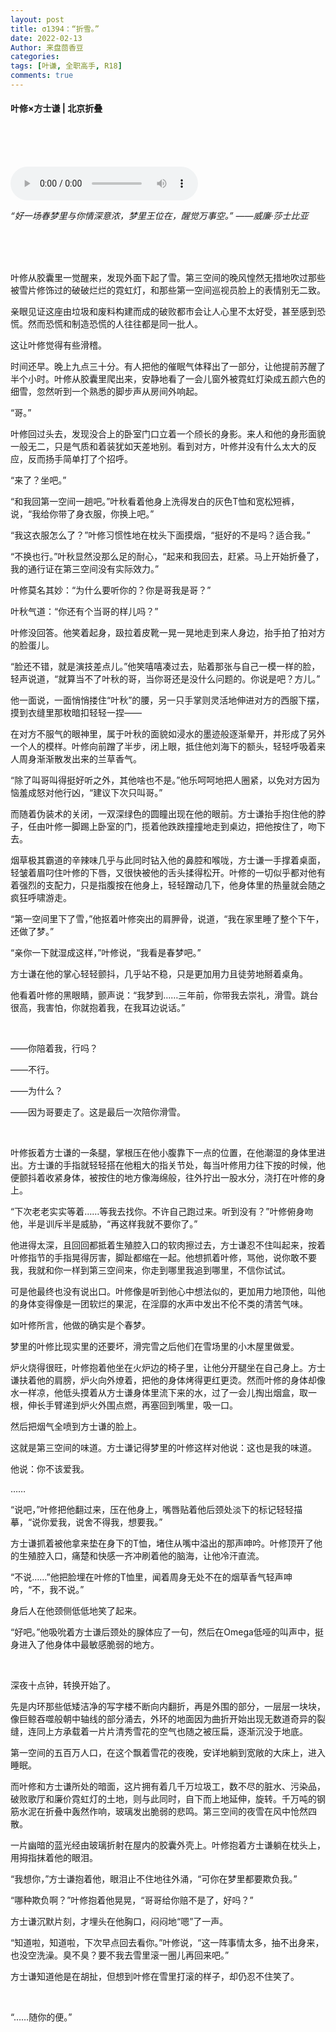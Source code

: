 ```yaml
---
layout: post
title: σ1394：“折雪。”
date: 2022-02-13
Author: 来盘茴香豆
categories: 
tags: [叶谦, 全职高手, R18]
comments: true
--- 
```


#### 叶修×方士谦 | 北京折叠


<br/><br/><br/>

<audio src="https://sharefs.ali.kugou.com/202201271444/7a823704332fd8e13087361a238370d5/KGTX/CLTX001/874db2a0db207cfdab88f7eb1d54d327.mp3" controls="controls" autoplay="autoplay">

</audio>

<br/>


*“好一场春梦里与你情深意浓，梦里王位在，醒觉万事空。”   ——威廉·莎士比亚*

<br/><br/><br/>

叶修从胶囊里一觉醒来，发现外面下起了雪。第三空间的晚风惶然无措地吹过那些被雪片修饰过的破破烂烂的霓虹灯，和那些第一空间巡视员脸上的表情别无二致。

亲眼见证这座由垃圾和废料构建而成的破败都市会让人心里不太好受，甚至感到恐慌。然而恐慌和制造恐慌的人往往都是同一批人。

这让叶修觉得有些滑稽。

时间还早。晚上九点三十分。有人把他的催眠气体释出了一部分，让他提前苏醒了半个小时。叶修从胶囊里爬出来，安静地看了一会儿窗外被霓虹灯染成五颜六色的细雪，忽然听到一个熟悉的脚步声从房间外响起。

“哥。”

叶修回过头去，发现没合上的卧室门口立着一个颀长的身影。来人和他的身形面貌一般无二，只是气质和着装犹如天差地别。看到对方，叶修并没有什么太大的反应，反而扬手简单打了个招呼。

“来了？坐吧。”

“和我回第一空间一趟吧。”叶秋看着他身上洗得发白的灰色T恤和宽松短裤，说，“我给你带了身衣服，你换上吧。”

“我这衣服怎么了？”叶修习惯性地在枕头下面摸烟，“挺好的不是吗？适合我。”

“不换也行。”叶秋显然没那么足的耐心，“起来和我回去，赶紧。马上开始折叠了，我的通行证在第三空间没有实际效力。”

叶修莫名其妙：“为什么要听你的？你是哥我是哥？”

叶秋气道：“你还有个当哥的样儿吗？”

叶修没回答。他笑着起身，趿拉着皮靴一晃一晃地走到来人身边，抬手拍了拍对方的脸蛋儿。

“脸还不错，就是演技差点儿。”他笑嘻嘻凑过去，贴着那张与自己一模一样的脸，轻声说道，“就算当不了叶秋的哥，当你哥还是没什么问题的。你说是吧？方儿。”

他一面说，一面悄悄搂住“叶秋”的腰，另一只手掌则灵活地伸进对方的西服下摆，摸到衣缝里那枚暗扣轻轻一捏——

在对方不服气的眼神里，属于叶秋的面貌如浸水的墨迹般逐渐晕开，并形成了另外一个人的模样。叶修向前蹭了半步，闭上眼，抵住他刘海下的额头，轻轻呼吸着来人周身渐渐散发出来的兰草香气。

“除了叫哥叫得挺好听之外，其他啥也不是。”他乐呵呵地把人圈紧，以免对方因为恼羞成怒对他行凶，“建议下次只叫哥。”

而随着伪装术的关闭，一双深绿色的圆瞳出现在他的眼前。方士谦抬手抱住他的脖子，任由叶修一脚踢上卧室的门，揽着他跌跌撞撞地走到桌边，把他按住了，吻下去。

烟草极其霸道的辛辣味几乎与此同时钻入他的鼻腔和喉咙，方士谦一手撑着桌面，轻皱着眉叼住叶修的下唇，又很快被他的舌头揉得松开。叶修的一切似乎都对他有着强烈的支配力，只是指腹按在他身上，轻轻蹭动几下，他身体里的热量就会随之疯狂呼啸游走。

“第一空间里下了雪，”他抠着叶修突出的肩胛骨，说道，“我在家里睡了整个下午，还做了梦。”

“亲你一下就湿成这样，”叶修说，“我看是春梦吧。”

方士谦在他的掌心轻轻颤抖，几乎站不稳，只是更加用力且徒劳地掰着桌角。

他看着叶修的黑眼睛，颤声说：“我梦到……三年前，你带我去崇礼，滑雪。跳台很高，我害怕，你就抱着我，在我耳边说话。”

<br/>

——你陪着我，行吗？

——不行。

——为什么？

——因为哥要走了。这是最后一次陪你滑雪。

<br/>

叶修扳着方士谦的一条腿，掌根压在他小腹靠下一点的位置，在他潮湿的身体里进出。方士谦的手指就轻轻搭在他粗大的指关节处，每当叶修用力往下按的时候，他便颤抖着收紧身体，被按住的地方像海绵般，往外拧出一股水分，浇打在叶修的身上。

“下次老老实实等着……等我去找你。不许自己跑过来。听到没有？”叶修俯身吻他，半是训斥半是威胁，“再这样我就不要你了。”

他进得太深，且回回都抵着生殖腔入口的软肉擦过去，方士谦忍不住叫起来，按着叶修指节的手指晃得厉害，脚趾都缩在一起。他想抓着叶修，骂他，说你敢不要我，我就和你一样到第三空间来，你走到哪里我追到哪里，不信你试试。

可是他最终也没有说出口。叶修像是听到他心中想法似的，更加用力地顶他，叫他的身体变得像是一团软烂的果泥，在淫靡的水声中发出不伦不类的清苦气味。

如叶修所言，他做的确实是个春梦。

梦里的叶修比现实里的还要坏，滑完雪之后他们在雪场里的小木屋里做爱。

炉火烧得很旺，叶修抱着他坐在火炉边的椅子里，让他分开腿坐在自己身上。方士谦扶着他的肩膀，炉火向外燎着，把他的身体烤得更红更烫。然而叶修的身体却像水一样凉，他低头摸着从方士谦身体里流下来的水，过了一会儿掏出烟盒，取一根，伸长手臂递到炉火外围点燃，再塞回到嘴里，吸一口。

然后把烟气全喷到方士谦的脸上。

这就是第三空间的味道。方士谦记得梦里的叶修这样对他说：这也是我的味道。

他说：你不该爱我。

……

“说吧，”叶修把他翻过来，压在他身上，嘴唇贴着他后颈处淡下的标记轻轻描摹，“说你爱我，说舍不得我，想要我。”

方士谦抓着被他拿来垫在身下的T恤，堵住从嘴中溢出的那声呻吟。叶修顶开了他的生殖腔入口，痛楚和快感一齐冲刷着他的脑海，让他冷汗直流。

“不说……”他把脸埋在叶修的T恤里，闻着周身无处不在的烟草香气轻声呻吟，“不，我不说。”

身后人在他颈侧低低地笑了起来。

“好吧。”他吸吮着方士谦后颈处的腺体应了一句，然后在Omega低哑的叫声中，挺身进入了他身体中最敏感脆弱的地方。

<br/>

深夜十点钟，转换开始了。

先是内环那些低矮洁净的写字楼不断向内翻折，再是外围的部分，一层层一块块，像巨鲸吞噬般朝中轴线的部分涌去，外环的地面因为曲折开始出现无数道奇异的裂缝，连同上方承载着一片片清秀雪花的空气也随之被压扁，逐渐沉没于地底。

第一空间的五百万人口，在这个飘着雪花的夜晚，安详地躺到宽敞的大床上，进入睡眠。

而叶修和方士谦所处的暗面，这片拥有着几千万垃圾工，数不尽的脏水、污染品，破败歌厅和廉价霓虹灯的土地，则与此同时，自下而上地延伸，旋转。千万吨的钢筋水泥在折叠中轰然作响，玻璃发出脆弱的悲鸣。第三空间的夜雪在风中怆然四散。

一片幽暗的蓝光经由玻璃折射在屋内的胶囊外壳上。叶修抱着方士谦躺在枕头上，用拇指抹着他的眼泪。

“我想你，”方士谦抱着他，眼泪止不住地往外涌，“可你在梦里都要欺负我。”

“哪种欺负啊？”叶修抱着他晃晃，“哥哥给你赔不是了，好吗？”

方士谦沉默片刻，才埋头在他胸口，闷闷地“嗯”了一声。

“知道啦，知道啦，下次早点回去看你。”叶修说，“这一阵事情太多，抽不出身来，也没空洗澡。臭不臭？要不我去雪里滚一圈儿再回来吧。”

方士谦知道他是在胡扯，但想到叶修在雪里打滚的样子，却仍忍不住笑了。

<br/>

“……随你的便。”

<br/><br/><br/>









